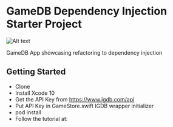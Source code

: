 # GameDB Dependency Injection Starter Project

![Alt text](./promo.png?raw=true "Game DB")

GameDB App showcasing refactoring to dependency injection

## Getting Started

- Clone
- Install Xcode 10
- Get the API Key from https://www.igdb.com/api
- Put API Key in GameStore.swift IGDB wrapper initializer
- pod install
- Follow the tutorial at: 
